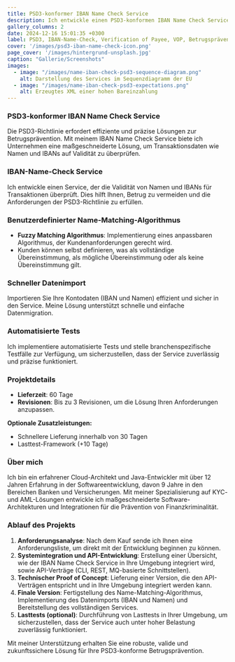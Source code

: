 ```yaml
---
title: PSD3-konformer IBAN Name Check Service
description: Ich entwickle einen PSD3-konformen IBAN Name Check Service zur Validierung von Transaktionsdaten, einschließlich benutzerdefinierter Algorithmen und automatisierter Tests.
gallery_columns: 2
date: 2024-12-16 15:01:35 +0300
label: PSD3, IBAN-Name-Check, Verification of Payee, VOP, Betrugsprävention
cover: '/images/psd3-iban-name-check-icon.png'
page_cover: '/images/hintergrund-unsplash.jpg' 
caption: "Gallerie/Screenshots"
images:
  - image: "/images/name-iban-check-psd3-sequence-diagram.png"
    alt: Darstellung des Services im Sequenzdiagramm der EU
  - image: "/images/name-iban-check-psd3-expectations.png"
    alt: Erzeugtes XML einer hohen Bareinzahlung
---
```


### PSD3-konformer IBAN Name Check Service

Die PSD3-Richtlinie erfordert effiziente und präzise Lösungen zur Betrugsprävention. Mit meinem IBAN Name Check Service biete ich Unternehmen eine maßgeschneiderte Lösung, um Transaktionsdaten wie Namen und IBANs auf Validität zu überprüfen.

### IBAN-Name-Check Service

Ich entwickle einen Service, der die Validität von Namen und IBANs für Transaktionen überprüft. Dies hilft Ihnen, Betrug zu vermeiden und die Anforderungen der PSD3-Richtlinie zu erfüllen.

### Benutzerdefinierter Name-Matching-Algorithmus

- **Fuzzy Matching Algorithmus**: Implementierung eines anpassbaren Algorithmus, der Kundenanforderungen gerecht wird.
- Kunden können selbst definieren, was als vollständige Übereinstimmung, als mögliche Übereinstimmung oder als keine Übereinstimmung gilt.

### Schneller Datenimport

Importieren Sie Ihre Kontodaten (IBAN und Namen) effizient und sicher in den Service. Meine Lösung unterstützt schnelle und einfache Datenmigration.

### Automatisierte Tests

Ich implementiere automatisierte Tests und stelle branchenspezifische Testfälle zur Verfügung, um sicherzustellen, dass der Service zuverlässig und präzise funktioniert.

### Projektdetails

- **Lieferzeit**: 60 Tage
- **Revisionen**: Bis zu 3 Revisionen, um die Lösung Ihren Anforderungen anzupassen.

**Optionale Zusatzleistungen:**
- Schnellere Lieferung innerhalb von 30 Tagen
- Lasttest-Framework (+10 Tage)

### Über mich

Ich bin ein erfahrener Cloud-Architekt und Java-Entwickler mit über 12 Jahren Erfahrung in der Softwareentwicklung, davon 9 Jahre in den Bereichen Banken und Versicherungen. Mit meiner Spezialisierung auf KYC- und AML-Lösungen entwickle ich maßgeschneiderte Software-Architekturen und Integrationen für die Prävention von Finanzkriminalität.

### Ablauf des Projekts

1. **Anforderungsanalyse**: Nach dem Kauf sende ich Ihnen eine Anforderungsliste, um direkt mit der Entwicklung beginnen zu können.
2. **Systemintegration und API-Entwicklung**: Erstellung einer Übersicht, wie der IBAN Name Check Service in Ihre Umgebung integriert wird, sowie API-Verträge (CLI, REST, MQ-basierte Schnittstellen).
3. **Technischer Proof of Concept**: Lieferung einer Version, die den API-Verträgen entspricht und in Ihre Umgebung integriert werden kann.
4. **Finale Version**: Fertigstellung des Name-Matching-Algorithmus, Implementierung des Datenimports (IBAN und Namen) und Bereitstellung des vollständigen Services.
5. **Lasttests (optional)**: Durchführung von Lasttests in Ihrer Umgebung, um sicherzustellen, dass der Service auch unter hoher Belastung zuverlässig funktioniert.

Mit meiner Unterstützung erhalten Sie eine robuste, valide und zukunftssichere Lösung für Ihre PSD3-konforme Betrugsprävention.
